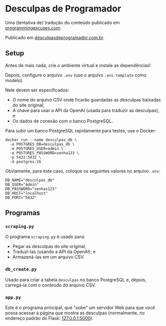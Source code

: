 # Desculpas de Programador

Uma (tentativa de) tradução do conteúdo publicado em [programmingexcuses.com](http://programmingexcuses.com/).

Publicado em [desculpasdeprogramador.com.br](https://www.desculpasdeprogramador.com.br/).

## Setup

Antes de mais nada, crie o ambiente virtual e instale as dependências!

Depois, configure o arquivo `.env` (use o arquivo `.env.template` como modelo).

Nele devem ser especificados:

* O nome do arquivo CSV onde ficarão guardadas as desculpas baixadas do site original;
* A chave para usar a API da OpenAI (usada para traduzir as desculpas); e
* Os dados de conexão com o banco PostgreSQL.

Para subir um banco PostgreSQL rapidamente para testes, use o Docker:

```shell
docker run --name desculpas_db \
  -e POSTGRES_DB=desculpas_db \
  -e POSTGRES_USER=admin \
  -e POSTGRES_PASSWORD=senha123 \
  -p 5432:5432 \
  -d postgres:16
```

Obviamente, para este caso, coloque os seguintes valores no arquivo `.env`:

```dotenv
DB_NAME="desculpas_db"
DB_USER="admin"
DB_PASSWORD="senhas123"
DB_HOST="localhost"
DB_PORT="5432"
```

## Programas

### `scraping.py`

O programa `scraping.py` é usado para:

* Pegar as desculpas do site original;
* Traduzi-las (usando a API da OpenAI); e
* Armazená-las em um arquivo CSV.

### `db_create.py`

Usado para criar a tabela `desculpas` no banco PostgreSQL e, depois, carregá-la com o conteúdo do arquivo CSV.

### `app.py`

Este é o programa principal, que "sobe" um servidor Web para que você possa acessar a página que mostra as desculpas (normalmente, no endereço padrão do Flask: [127.0.0.1:5000](http://127.0.0.1:5000/)).
